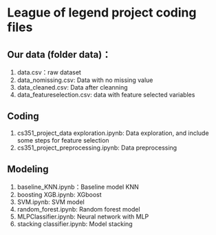 # League of legend project coding files

## Our data (folder data)：
1. data.csv：raw dataset
2. data_nomissing.csv: Data with no missing value
3. data_cleaned.csv: Data after cleanning
4. data_featureselection.csv: data with feature selected variables

## Coding
1. cs351_project_data exploration.ipynb: Data exploration, and include some steps for feature selection
2. cs351_project_preprocessing.ipynb: Data preprocessing

## Modeling
1. baseline_KNN.ipynb：Baseline model KNN
2. boosting XGB.ipynb: XGboost
3. SVM.ipynb: SVM model
4. random_forest.ipynb: Random forest model
5. MLPClassifier.ipynb: Neural network with MLP
6. stacking classifier.ipynb: Model stacking

